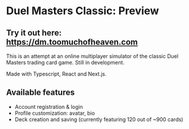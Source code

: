 # Duel Masters Classic: Preview

## Try it out here: https://dm.toomuchofheaven.com

This is an attempt at an online multiplayer simulator of the classic Duel Masters trading card game. Still in development.

Made with Typescript, React and Next.js.

## Available features
- Account registration & login
- Profile customization: avatar, bio
- Deck creation and saving (currently featuring 120 out of ~900 cards)
